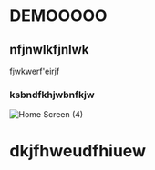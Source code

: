 # DEMOOOOO

## nfjnwlkfjnlwk
fjwkwerf'eirjf
### ksbndfkhjwbnfkjw


![Home Screen (4)](https://user-images.githubusercontent.com/54912601/177005934-6739d941-3a85-4448-af84-3eb4ec74b7b6.png)
# dkjfhweudfhiuew
